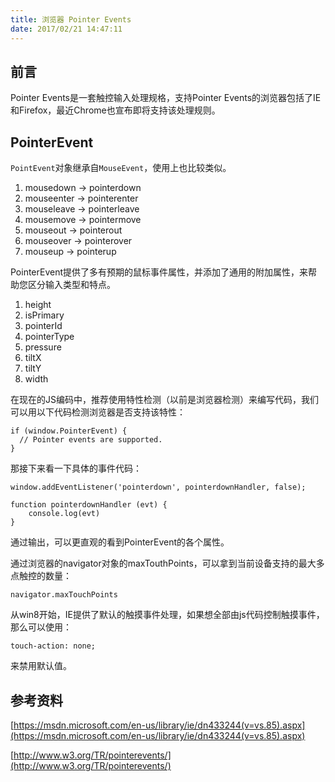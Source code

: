```yaml
---
title: 浏览器 Pointer Events
date: 2017/02/21 14:47:11
---
```


## 前言

Pointer Events是一套触控输入处理规格，支持Pointer Events的浏览器包括了IE和Firefox，最近Chrome也宣布即将支持该处理规则。

## PointerEvent

``PointEvent``对象继承自``MouseEvent``，使用上也比较类似。

1. mousedown -> pointerdown
2. mouseenter -> pointerenter
3. mouseleave -> pointerleave
4. mousemove -> pointermove
5. mouseout -> pointerout
6. mouseover -> pointerover
7. mouseup -> pointerup

PointerEvent提供了多有预期的鼠标事件属性，并添加了通用的附加属性，来帮助您区分输入类型和特点。

1. height
2. isPrimary
3. pointerId
4. pointerType
5. pressure
6. tiltX
7. tiltY
8. width

在现在的JS编码中，推荐使用特性检测（以前是浏览器检测）来编写代码，我们可以用以下代码检测浏览器是否支持该特性：

	if (window.PointerEvent) {
	  // Pointer events are supported.
	}

那接下来看一下具体的事件代码：

	window.addEventListener('pointerdown', pointerdownHandler, false);
	
	function pointerdownHandler (evt) {
		console.log(evt)
	}

通过输出，可以更直观的看到PointerEvent的各个属性。

通过浏览器的navigator对象的maxTouthPoints，可以拿到当前设备支持的最大多点触控的数量：

	navigator.maxTouchPoints

从win8开始，IE提供了默认的触摸事件处理，如果想全部由js代码控制触摸事件，那么可以使用：

	touch-action: none;

来禁用默认值。

## 参考资料

[https://msdn.microsoft.com/en-us/library/ie/dn433244(v=vs.85).aspx](https://msdn.microsoft.com/en-us/library/ie/dn433244(v=vs.85).aspx)

[http://www.w3.org/TR/pointerevents/](http://www.w3.org/TR/pointerevents/)